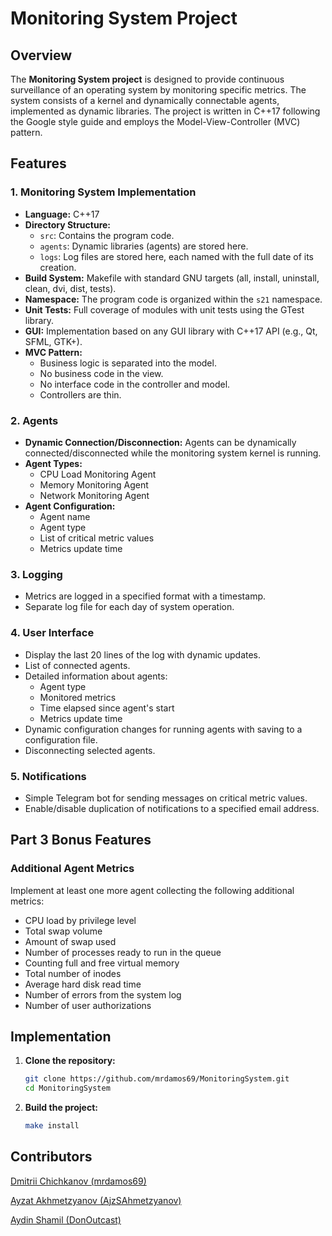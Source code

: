 # Monitoring System Project

## Overview

The **Monitoring System project** is designed to provide continuous surveillance of an operating system by monitoring specific metrics. The system consists of a kernel and dynamically connectable agents, implemented as dynamic libraries. The project is written in C++17 following the Google style guide and employs the Model-View-Controller (MVC) pattern.

## Features

### 1. Monitoring System Implementation

- **Language:** C++17
- **Directory Structure:**
  - `src`: Contains the program code.
  - `agents`: Dynamic libraries (agents) are stored here.
  - `logs`: Log files are stored here, each named with the full date of its creation.
- **Build System:** Makefile with standard GNU targets (all, install, uninstall, clean, dvi, dist, tests).
- **Namespace:** The program code is organized within the `s21` namespace.
- **Unit Tests:** Full coverage of modules with unit tests using the GTest library.
- **GUI:** Implementation based on any GUI library with C++17 API (e.g., Qt, SFML, GTK+).
- **MVC Pattern:**
  - Business logic is separated into the model.
  - No business code in the view.
  - No interface code in the controller and model.
  - Controllers are thin.

### 2. Agents

- **Dynamic Connection/Disconnection:** Agents can be dynamically connected/disconnected while the monitoring system kernel is running.
- **Agent Types:**
  - CPU Load Monitoring Agent
  - Memory Monitoring Agent
  - Network Monitoring Agent
- **Agent Configuration:**
  - Agent name
  - Agent type
  - List of critical metric values
  - Metrics update time

### 3. Logging

- Metrics are logged in a specified format with a timestamp.
- Separate log file for each day of system operation.

### 4. User Interface

- Display the last 20 lines of the log with dynamic updates.
- List of connected agents.
- Detailed information about agents:
  - Agent type
  - Monitored metrics
  - Time elapsed since agent's start
  - Metrics update time
- Dynamic configuration changes for running agents with saving to a configuration file.
- Disconnecting selected agents.

### 5. Notifications

- Simple Telegram bot for sending messages on critical metric values.
- Enable/disable duplication of notifications to a specified email address.

## Part 3 Bonus Features

### Additional Agent Metrics

Implement at least one more agent collecting the following additional metrics:

- CPU load by privilege level
- Total swap volume
- Amount of swap used
- Number of processes ready to run in the queue
- Counting full and free virtual memory
- Total number of inodes
- Average hard disk read time
- Number of errors from the system log
- Number of user authorizations

## Implementation

1. **Clone the repository:**

   ```bash
   git clone https://github.com/mrdamos69/MonitoringSystem.git
   cd MonitoringSystem

2. **Build the project:**
    ```bash
    make install

## Contributors
[Dmitrii Chichkanov (mrdamos69)](https://github.com/mrdamos69)

[Ayzat Akhmetzyanov (AjzSAhmetzyanov)](https://github.com/AjzSAhmetzyanov)

[Aydin Shamil (DonOutcast)](https://github.com/DonOutcast)